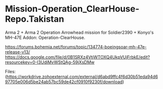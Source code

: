 # Mission-Operation_ClearHouse-Repo.Takistan
 Arma 2 + Arma 2 Operation Arrowhead mission for Soldier2390 + Konyo's MH-47E Addon: Operation-ClearHouse.

https://forums.bohemia.net/forums/topic/134774-boeingsoar-mh-47e-release-v13/
https://docs.google.com/file/d/0B1SRXz4VtjWTOXQ4UkpVUjFrbkE/edit?resourcekey=0-I3UdiMvWStQAg-59jXsDMw

Files:
(https://workdrive.zohoexternal.com/external/d6abd9ffc4f6d30b51eda94d697705e006d5be24ab57bc59de42cf0910f9230f/download)

